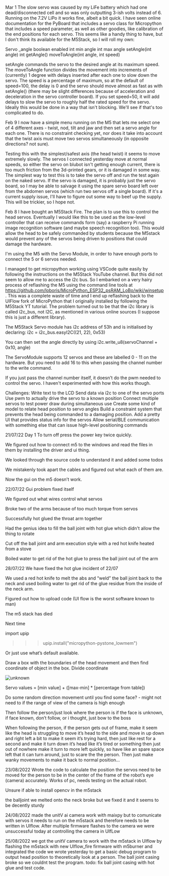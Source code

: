 Mar 1
The slow servo was caused by my LiFe battery which had one dead/disconnected cell and so was only outputting 3-ish volts instead of 6. Running on the 7.2V LiPo  it works fine, albeit a bit quick. I have seen online documentation for the PyBoard that includes a servo class for Micropython that includes a speed parameter, as well as other goodies, like calibration of the end positions for each servo. This seems like a handy thing to have, but I don't think its available for the M5Stack, so I will roll my own:

Servo
	_angle
	boolean enabled
	int min angle
	int max angle
	setAngle(int angle)
	int getAngle()
	moveToAngle(int angle, int speed)
	
setAngle commands the servo to the desired angle at its maximum speed. The moveToAngle function divides the movement into increments of (currently) 1 degree with delays inserted after each one to slow down the servo. The speed is a percentage of maximum, so at the default of speed=100, the delay is 0 and the servo should move almost as fast as with setAngle() (there may be slight differences because of acceleration and deceleration in the servo controller board). If you set speed=50, it will add delays to slow the servo to roughly half the rated speed for the servo. Ideally this would be done in a way that isn't blocking. We'll see if that's too complicated to do.

Feb 9
I now have a simple menu running on the M5 that lets me select one of 4 different axes - twist, nod, tilt and jaw and then set a servo angle for each one. There is no constraint checking yet, nor does it take into account that the twist axis must move two servos simultaneously (in opposite directions? not sure).

Testing this with the simplest/safest axis (the head twist) it seems to move extremely slowly. The servos I connected yesterday move at normal speeds, so either the servo on blubot isn't getting enough current, there is too  much friction from the 3d-printed gears, or it is damaged in some way. The simplest way to test this is to take the servo off and run the test again on the naked servo. If the servo is damaged, it is probably just the servo board, so I may be able to salvage it using the spare servo board left over from the abdomen servos (which run two servos off a single board). If it's a current supply issue, I'll have to figure out some way to beef up the supply. This will be trickier, so I hope not.

Feb 8
I have bought an M5Stack Fire. The plan is to use this to control the head servos. Eventually I would like this to be used as the low-level controller that can receive commands form (say) a raspberry Pi running image recognition software (and maybe speech recognition too). This would allow the head to be safely commanded by students because the M5stack would prevent any of the servos being driven to positions that could damage the hardware.

I'm using the M5 with the Servo Module, in order to have enough ports to connect the 5 or 6 servos needed.

I managed to get micropython working using VSCode quite easily by following the instructions on the M5Stack YouTube channel. But this did not seem to allow me to access the i2c bus. So I embarked on a very hairy process of reflashing the M5 using the command line tools at https://github.com/loboris/MicroPython_ESP32_psRAM_LoBo/wiki/winsetup. This was a complete waste of time and I end up reflashing back to the UIFlow fork of MicroPython that I originally installed by following the M5Stack YT tutorial. The problem turned out to be that the i2c library is called i2c_bus, not I2C, as mentioned in various online sources (I suppose this is just a different library).

The M5Stack Servo module has i2c address of 53h and is initialised by declaring:
i2c = i2c_bus.easyI2C((21, 22), 0x53)

You can then set the angle directly by using
i2c.write_u8(servoChannel + 0x10, angle)

The ServoModule supports 12 servos and these are labelled 0 - 11 on the hardware. But you need to add 16 to this when passing the channel number to the write command. 

If you just pass the channel number itself, it doesn't do the pwm needed to control the servo. I haven't experimented with how this works though.


Challenges:
Write text to the LCD
Send data via i2c to one of the servo ports
Use pwm to actually drive the servo to a known position
Connect multiple servos to test power draw during simultaneous use
Create some kind of model to relate head position to servo angles
Build a constraint system that prevents the head being commanded to a damaging position.
Add a pretty UI that provides status info for the servos
Allow serial/BLE communication with something else that can issue high-level positioning commands













21/07/22
Day 1
To turn off press the power key twice quickly.

We figured out how to connect m5 to the windows and read the files in them by installing the driver and ui thing. 

We looked through the source code to understand it and added some todos

We mistakenly took apart the cables and figured out what each of them are. 

Now the gui on the m5 doesn’t work. 

22/07/22
Gui problem fixed itself

We figured out what wires control what servos

Broke two of the arms because of too much torque from servos

Successfully hot glued the throat arm together

Had the genius idea to fill the ball joint with hot glue which didn't allow the thing to rotate

Cut off the ball joint and arm execution style with a red hot knife heated from a stove

Boiled water to get rid of the hot glue to press the ball joint out of the arm


28/07/22
We have fixed the hot glue incident of 22/07 

We used a red hot knife to melt the abs and “weld” the ball joint back to the neck and used boiling water to get rid of the glue residue from the inside of the neck arm.

Figured out how to upload code (UI flow is the worst software known to man)

The m5 stack has died

Next time

import upip
>>> upip.install("micropython-pystone_lowmem")

Or just use what’s default available. 

Draw a box with the boundaries of the head movement and then find coordinate of object in the box. Divide coordinate 


 ![unknown](https://user-images.githubusercontent.com/55021804/186471416-1877878c-1e22-4652-9919-e8a48787cc25.png)


Servo values = [min value] + ([max-min] * [percentage from table])



Do some random direction movement until you find some face? - might not need to if the range of view of the camera is high enough

Then follow the person/just look where the person is if the face is unknown, if face known, don’t follow, or i thought, just bow to the boss

When following the person, if the person gets out of frame, make it seem like the head is struggling to move it’s head to the side and move in up down and right left a bit to make it seem it’s trying hard, then just like rest for a second and make it turn down it’s head like it’s tired or something then just out of nowhere make it turn to more left quickly, so have like an spare space left that it can turn around, just to scare the the person. Then just make wanky movements to make it back to normal position… 


23/08/2022
Wrote the code to calculate the position the servos need to be moved for the person to be in the center of the frame of the robot’s eye (camera) accurately. Works of pc, needs testing on the actual robot.

Unsure if able to install opencv in the m5stack

the balljoint we melted onto the neck broke but we fixed it and it seems to be decently sturdy

24/08/2022
made the unitV ai camera work with maixpy but to comunicate with servos it needs to run on the m5stack and therefore needs to be written in UIflow. After multiple firmware flashes to the camera we were unsuccessful today at controlling the camera in UIfLow

25/08/2022
we got the unitV camera to work with the m5stack in UIflow by flashing the m5stack with new UIflow_fire firmware with m5burner and integrated the code we wrote yesterday to get a basic debug program to output head position to theoretically look at a person.
The ball joint casing broke so we couldnt test the program.
todo: fix ball joint casing with hot glue and test code.

